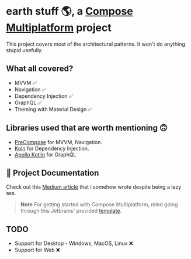 # earth stuff 🌎, a [Compose Multiplatform](https://www.jetbrains.com/lp/compose-multiplatform/) project

This project covers most of the architectural patterns. It won't do anything stupid usefully.

## What all covered?

* MVVM ✅
* Navigation ✅
* Dependency Injection ✅
* GraphQL ✅
* Theming with Material Design ✅

## Libraries used that are worth mentioning 🙃

* [PreCompose](https://github.com/Tlaster/PreCompose) for MVVM, Navigation.
* [Koin](https://insert-koin.io/) for Dependency Injection.
* [Apollo Kotlin](https://www.apollographql.com/docs/kotlin/) for GraphQL

## 📄 Project Documentation

Check out this [Medium article](https://medium.com/@nitheeshag/navigation-in-jetpack-compose-with-animations-724037d7b119) that i somehow wrote despite being a lazy ass.

> **Note**
> For getting started with Compose Multiplatform, mind going through this Jetbrains' provided [template](https://github.com/JetBrains/compose-multiplatform-ios-android-template).

## TODO

* Support for Desktop - Windows, MacOS, Linux ❌
* Support for Web ❌

